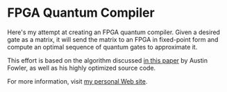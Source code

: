 FPGA Quantum Compiler
=====================

Here's my attempt at creating an FPGA quantum compiler.  Given a desired
gate as a matrix, it will send the matrix to an FPGA in fixed-point form and
compute an optimal sequence of quantum gates to approximate it.

This effort is based on the algorithm discussed [in this paper][paper] by
Austin Fowler, as well as his highly optimized source code.

For more information, visit [my personal Web site][mysite].

[paper]: http://arxiv.org/pdf/quant-ph/0411206.pdf
[mysite]: http://jeffbooth.info/quantum-compiler/
